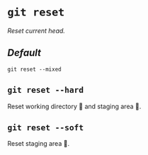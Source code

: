 # `git reset`

_Reset current head._

## **_Default_**

```git
git reset --mixed
```

## `git reset --hard`

Reset working directory :open_file_folder: and staging area :pencil:.

## `git reset --soft`

Reset staging area :pencil:.
